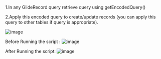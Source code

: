 1.In any GlideRecord query retrieve query using getEncodedQuery()

2.Apply this encoded query to create/update records (you can apply this query to other tables if query is appropriate).

![image](https://user-images.githubusercontent.com/42912180/195796801-4758afd0-4c35-4405-9836-560c6041dd4a.png)




Before Running the script :
![image](https://user-images.githubusercontent.com/42912180/195796529-cad998a9-c97e-40d7-b2b0-7bb48aaecf9a.png)


After Running the script:
![image](https://user-images.githubusercontent.com/42912180/195796411-dcb20d99-2bd7-4ef6-88bc-846f46006122.png)

